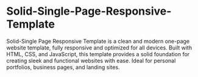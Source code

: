 # Solid-Single-Page-Responsive-Template
Solid-Single Page Responsive Template is a clean and modern one-page website template, fully responsive and optimized for all devices. Built with HTML, CSS, and JavaScript, this template provides a solid foundation for creating sleek and functional websites with ease. Ideal for personal portfolios, business pages, and landing sites.
